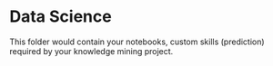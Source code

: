 # Data Science 

This folder would contain your notebooks, custom skills (prediction) required by your knowledge mining project.

